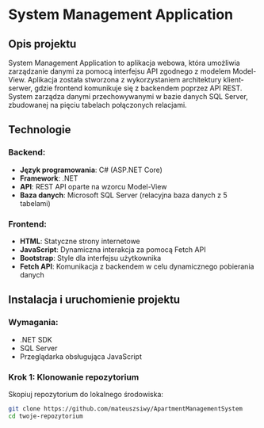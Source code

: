 # System Management Application

## Opis projektu

System Management Application to aplikacja webowa, która umożliwia zarządzanie danymi za pomocą interfejsu API zgodnego z modelem Model-View. Aplikacja została stworzona z wykorzystaniem architektury klient-serwer, gdzie frontend komunikuje się z backendem poprzez API REST. System zarządza danymi przechowywanymi w bazie danych SQL Server, zbudowanej na pięciu tabelach połączonych relacjami.

## Technologie

### Backend:
- **Język programowania**: C# (ASP.NET Core)
- **Framework**: .NET
- **API**: REST API oparte na wzorcu Model-View
- **Baza danych**: Microsoft SQL Server (relacyjna baza danych z 5 tabelami)

### Frontend:
- **HTML**: Statyczne strony internetowe
- **JavaScript**: Dynamiczna interakcja za pomocą Fetch API
- **Bootstrap**: Style dla interfejsu użytkownika
- **Fetch API**: Komunikacja z backendem w celu dynamicznego pobierania danych

## Instalacja i uruchomienie projektu

### Wymagania:
- .NET SDK
- SQL Server
- Przeglądarka obsługująca JavaScript

### Krok 1: Klonowanie repozytorium

Skopiuj repozytorium do lokalnego środowiska:
```bash
git clone https://github.com/mateuszsiwy/ApartmentManagementSystem
cd twoje-repozytorium
